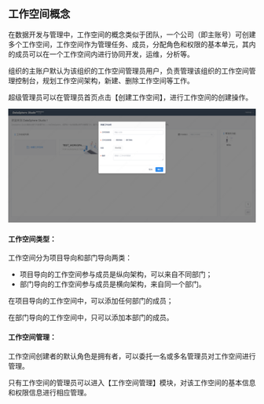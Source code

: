 ## 工作空间概念

在数据开发与管理中，工作空间的概念类似于团队，一个公司（即主账号）可创建多个工作空间，工作空间作为管理任务、成员，分配角色和权限的基本单元，其内的成员可以在一个工作空间内进行协同开发，运维，分析等。

组织的主账户默认为该组织的工作空间管理员用户，负责管理该组织的工作空间管理控制台，规划工作空间架构，新建、删除工作空间等工作。

超级管理员可以在管理员首页点击【创建工作空间】，进行工作空间的创建操作。

![创建工作空间](images/创建工作空间.png)

#### 工作空间类型：

工作空间分为项目导向和部门导向两类：

- 项目导向的工作空间参与成员是纵向架构，可以来自不同部门；
- 部门导向的工作空间参与成员是横向架构，来自同一个部门。

在项目导向的工作空间中，可以添加任何部门的成员；

在部门导向的工作空间中，只可以添加本部门的成员。

#### 工作空间管理：

工作空间创建者的默认角色是拥有者，可以委托一名或多名管理员对工作空间进行管理。

只有工作空间的管理员可以进入【工作空间管理】模块，对该工作空间的基本信息和权限信息进行相应管理。